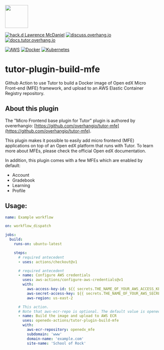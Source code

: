 <img src="https://avatars.githubusercontent.com/u/40179672" width="75">

[![hack.d Lawrence McDaniel](https://img.shields.io/badge/hack.d-Lawrence%20McDaniel-orange.svg)](https://lawrencemcdaniel.com)
[![discuss.overhang.io](https://img.shields.io/static/v1?logo=discourse&label=Forums&style=flat-square&color=ff0080&message=discuss.overhang.io)](https://discuss.overhang.io)
[![docs.tutor.overhang.io](https://img.shields.io/static/v1?logo=readthedocs&label=Documentation&style=flat-square&color=blue&message=docs.tutor.overhang.io)](https://docs.tutor.overhang.io)

[![AWS](https://img.shields.io/badge/AWS-%23FF9900.svg?style=for-the-badge&logo=amazon-aws&logoColor=white)](https://aws.amazon.com/)
[![Docker](https://img.shields.io/badge/docker-%230db7ed.svg?style=for-the-badge&logo=docker&logoColor=white)](https://www.docker.com/)
[![Kubernetes](https://img.shields.io/badge/kubernetes-%23326ce5.svg?style=for-the-badge&logo=kubernetes&logoColor=white)](https://kubernetes.io/)

# tutor-plugin-build-mfe

Github Action to use Tutor to build a Docker image of Open edX Micro Front-end (MFE) framework, and upload to an AWS Elastic Container Registry repository.

## About this plugin

The "Micro Frontend base plugin for Tutor" plugin is authored by overerhangio: [https://github.com/overhangio/tutor-mfe](https://github.com/overhangio/tutor-mfe).

This plugin makes it possible to easily add micro frontend (MFE) applications on top of an Open edX platform that runs with Tutor. To learn more about MFEs, please check the official Open edX documentation.

In addition, this plugin comes with a few MFEs which are enabled by default:
- Account
- Gradebook
- Learning
- Profile

## Usage:


```yaml
name: Example workflow

on: workflow_dispatch

jobs:
  build:
    runs-on: ubuntu-latest

    steps:
      # required antecedent
      - uses: actions/checkout@v1

      # required antecedent
      - name: Configure AWS credentials
        uses: aws-actions/configure-aws-credentials@v1
        with:
          aws-access-key-id: ${{ secrets.THE_NAME_OF_YOUR_AWS_ACCESS_KEY_ID }}
          aws-secret-access-key: ${{ secrets.THE_NAME_OF_YOUR_AWS_SECRET_ACCESS_KEY }}
          aws-region: us-east-2

      # This action.
      # Note that aws-ecr-repo is optional. The default value is openedx_mfe
      - name: Build the image and upload to AWS ECR
        uses: openedx-actions/tutor-plugin-build-mfe
        with:
          aws-ecr-repository: openedx_mfe
          subdomain: 'www'
          domain-name: 'example.com'
          site-name: 'School of Rock'
```
